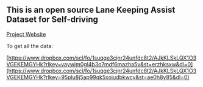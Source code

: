 ## This is an open source Lane Keeping Assist Dataset for Self-driving

[Project Website](https://openlka.github.io/)

To get all the data:

[https://www.dropbox.com/scl/fo/1suqqe3cjnr24unfdc8t2/AJkKLSkLQX1O3VGEKEMGYHk?rlkey=vaywjm0gl4b3o7mdf6mazha5v&st=erzhksxw&dl=0](https://www.dropbox.com/scl/fo/1suqqe3cjnr24unfdc8t2/AJkKLSkLQX1O3VGEKEMGYHk?rlkey=95plu8j5ap99qk5xoiudbkwcy&st=ae0h8y85&dl=0)
